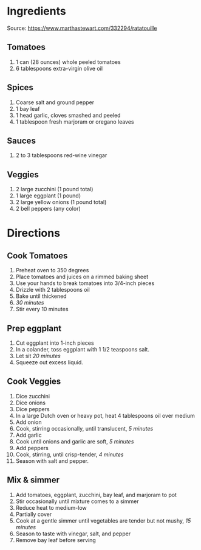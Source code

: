 # Ingredients

Source: https://www.marthastewart.com/332294/ratatouille

## Tomatoes

1. 1 can (28 ounces) whole peeled tomatoes
1. 6 tablespoons extra-virgin olive oil

## Spices

1. Coarse salt and ground pepper
1. 1 bay leaf
1. 1 head garlic, cloves smashed and peeled
1. 1 tablespoon fresh marjoram or oregano leaves

## Sauces

1. 2 to 3 tablespoons red-wine vinegar

## Veggies

1. 2 large zucchini (1 pound total)
1. 1 large eggplant (1 pound)
1. 2 large yellow onions (1 pound total)
1. 2 bell peppers (any color)

# Directions

## Cook Tomatoes

1. Preheat oven to 350 degrees
1. Place tomatoes and juices on a rimmed baking sheet
1. Use your hands to break tomatoes into 3/4-inch pieces
1. Drizzle with 2 tablespoons oil
1. Bake until thickened
1. *30 minutes*
  1. Stir every 10 minutes

## Prep eggplant
 
1. Cut eggplant into 1-inch pieces
1. In a colander, toss eggplant with 1 1/2 teaspoons salt.
1. Let sit *20 minutes*
1. Squeeze out excess liquid. 

## Cook Veggies

1. Dice zucchini
1. Dice onions
1. Dice peppers 
1. In a large Dutch oven or heavy pot, heat 4 tablespoons oil over medium
1. Add onion
1. Cook, stirring occasionally, until translucent, *5 minutes*
1. Add garlic
1. Cook until onions and garlic are soft, *5 minutes*
1. Add peppers
1. Cook, stirring, until crisp-tender, *4 minutes*
1. Season with salt and pepper.

## Mix & simmer

1. Add tomatoes, eggplant, zucchini, bay leaf, and marjoram to pot
1. Stir occasionally until mixture comes to a simmer
1. Reduce heat to medium-low
1. Partially cover
1. Cook at a gentle simmer until vegetables are tender but not mushy, *15 minutes*
1. Season to taste with vinegar, salt, and pepper
1. Remove bay leaf before serving

